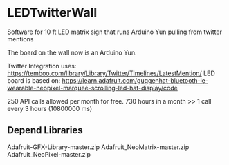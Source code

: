 # LEDTwitterWall
Software for 10 ft LED matrix sign that runs Arduino Yun pulling from twitter mentions


The board on the wall now is an Arduino Yun.

Twitter Integration uses: https://temboo.com/library/Library/Twitter/Timelines/LatestMention/
LED board is based on: https://learn.adafruit.com/guggenhat-bluetooth-le-wearable-neopixel-marquee-scrolling-led-hat-display/code

250 API calls allowed per month for free. 730 hours in a month >> 1 call every 3 hours (10800000 ms)


## Depend Libraries
Adafruit-GFX-Library-master.zip
Adafruit_NeoMatrix-master.zip
Adafruit_NeoPixel-master.zip
